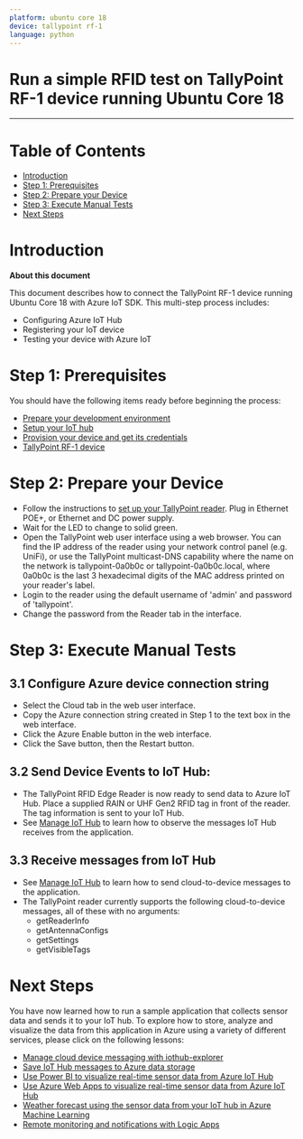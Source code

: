 ```yaml
---
platform: ubuntu core 18
device: tallypoint rf-1
language: python
---
```


Run a simple RFID test on TallyPoint RF-1 device running Ubuntu Core 18
===
---

# Table of Contents

-   [Introduction](#Introduction)
-   [Step 1: Prerequisites](#Prerequisites)
-   [Step 2: Prepare your Device](#PrepareDevice)
-   [Step 3: Execute Manual Tests](#Build)
-   [Next Steps](#NextSteps)

<a name="Introduction"></a>
# Introduction

**About this document**

This document describes how to connect the TallyPoint RF-1 device running Ubuntu Core 18  with Azure IoT SDK. This multi-step process includes:
-   Configuring Azure IoT Hub
-   Registering your IoT device
-   Testing your device with Azure IoT

<a name="Prerequisites"></a>
# Step 1: Prerequisites

You should have the following items ready before beginning the process:

-   [Prepare your development environment][setup-devbox-python]
-   [Setup your IoT hub][lnk-setup-iot-hub]
-   [Provision your device and get its credentials][lnk-manage-iot-hub]
-   [TallyPoint RF-1 device][lnk-tallypoint-rf1]

<a name="PrepareDevice"></a>
# Step 2: Prepare your Device

-   Follow the instructions to [set up your TallyPoint reader][lnk-tallypoint-setup]. Plug in Ethernet POE+, or Ethernet and DC power supply.
-   Wait for the LED to change to solid green.
-   Open the TallyPoint web user interface using a web browser. You can find the IP address of the reader using your network control panel (e.g. UniFi), or use the TallyPoint multicast-DNS capability where the name on the network is tallypoint-0a0b0c or tallypoint-0a0b0c.local, where 0a0b0c is the last 3 hexadecimal digits of the MAC address printed on your reader's label.
-   Login to the reader using the default username of 'admin' and password of 'tallypoint'.
-   Change the password from the Reader tab in the interface.

<a name="Build"></a>
# Step 3: Execute Manual Tests

<a name="Load"></a>
## 3.1 Configure Azure device connection string

-   Select the Cloud tab in the web user interface.
-   Copy the Azure connection string created in Step 1 to the text box in the web interface.
-   Click the Azure Enable button in the web interface.
-   Click the Save button, then the Restart button.

## 3.2 Send Device Events to IoT Hub:

-   The TallyPoint RFID Edge Reader is now ready to send data to Azure IoT Hub. Place a supplied RAIN or UHF Gen2 RFID tag in front of the reader. The tag information is sent to your IoT Hub.
-   See [Manage IoT Hub][lnk-manage-iot-hub] to learn how to observe the messages IoT Hub receives from the application.

## 3.3 Receive messages from IoT Hub

-   See [Manage IoT Hub][lnk-manage-iot-hub] to learn how to send cloud-to-device messages to the application.
-   The TallyPoint reader currently supports the following cloud-to-device messages, all of these with no arguments:
    -   getReaderInfo
    -   getAntennaConfigs
    -   getSettings
    -   getVisibleTags

<a name="NextSteps"></a>
# Next Steps

You have now learned how to run a sample application that collects sensor data and sends it to your IoT hub. To explore how to store, analyze and visualize the data from this application in Azure using a variety of different services, please click on the following lessons:

-   [Manage cloud device messaging with iothub-explorer]
-   [Save IoT Hub messages to Azure data storage]
-   [Use Power BI to visualize real-time sensor data from Azure IoT Hub]
-   [Use Azure Web Apps to visualize real-time sensor data from Azure IoT Hub]
-   [Weather forecast using the sensor data from your IoT hub in Azure Machine Learning]
-   [Remote monitoring and notifications with Logic Apps]   

[Manage cloud device messaging with iothub-explorer]: https://docs.microsoft.com/en-us/azure/iot-hub/iot-hub-explorer-cloud-device-messaging
[Save IoT Hub messages to Azure data storage]: https://docs.microsoft.com/en-us/azure/iot-hub/iot-hub-store-data-in-azure-table-storage
[Use Power BI to visualize real-time sensor data from Azure IoT Hub]: https://docs.microsoft.com/en-us/azure/iot-hub/iot-hub-live-data-visualization-in-power-bi
[Use Azure Web Apps to visualize real-time sensor data from Azure IoT Hub]: https://docs.microsoft.com/en-us/azure/iot-hub/iot-hub-live-data-visualization-in-web-apps
[Weather forecast using the sensor data from your IoT hub in Azure Machine Learning]: https://docs.microsoft.com/en-us/azure/iot-hub/iot-hub-weather-forecast-machine-learning
[Remote monitoring and notifications with Logic Apps]: https://docs.microsoft.com/en-us/azure/iot-hub/iot-hub-monitoring-notifications-with-azure-logic-apps
[setup-devbox-python]: https://github.com/Azure/azure-iot-device-ecosystem/blob/master/get_started/python-devbox-setup.md
[lnk-setup-iot-hub]: ../setup_iothub.md
[lnk-manage-iot-hub]: ../manage_iot_hub.md
[lnk-tallypoint-rf1]: https://www.sdgsystems.com/tallypoint-rf1
[lnk-tallypoint-setup]: https://docs.google.com/document/d/1qqJqnwIUTlozCAL8Coeb_yh-a9YzvTrVRkT8Qdik60A/edit#heading=h.hlo66ji377nv
